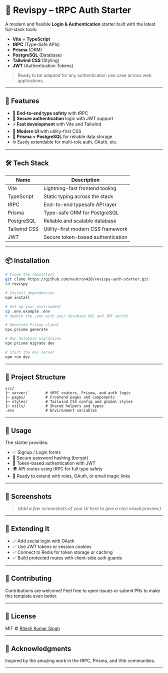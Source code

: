# 🔐 Revispy – tRPC Auth Starter

A modern and flexible **Login & Authentication** starter built with the latest full-stack tools:
- **Vite** + **TypeScript**
- **tRPC** (Type-Safe APIs)
- **Prisma** (ORM)
- **PostgreSQL** (Database)
- **Tailwind CSS** (Styling)
- **JWT** (Authentication Tokens)

> Ready to be adapted for any authentication use case across web applications.

---

## 🚀 Features

- 🧪 **End-to-end type safety** with tRPC
- 🔐 **Secure authentication** logic with JWT support
- ⚡ **Fast development** with Vite and Tailwind
- 🎨 **Modern UI** with utility-first CSS
- 🧱 **Prisma + PostgreSQL** for reliable data storage
- 🌐 Easily extendable for multi-role auth, OAuth, etc.

---

## 🛠️ Tech Stack

| Name          | Description                         |
|---------------|-------------------------------------|
| Vite          | Lightning-fast frontend tooling     |
| TypeScript    | Static typing across the stack      |
| tRPC          | End-to-end typesafe API layer       |
| Prisma        | Type-safe ORM for PostgreSQL        |
| PostgreSQL    | Reliable and scalable database      |
| Tailwind CSS  | Utility-first modern CSS framework  |
| JWT           | Secure token-based authentication   |

---

## 📦 Installation

```bash
# Clone the repository
git clone https://github.com/neutron420/revispy-auth-starter.git
cd revispy

# Install dependencies
npm install

# Set up your environment
cp .env.example .env
# Update the .env with your database URL and JWT secret

# Generate Prisma client
npx prisma generate

# Run database migrations
npx prisma migrate dev

# Start the dev server
npm run dev
```

---

## 📁 Project Structure

```
src/
├─ server/        # tRPC routers, Prisma, and auth logic
├─ pages/         # Frontend pages and components
├─ styles/        # Tailwind CSS config and global styles
├─ utils/         # Shared helpers and types
.env              # Environment variables
```

---

## 🧠 Usage

The starter provides:

- ✅ Signup / Login forms
- 🔐 Secure password hashing (bcrypt)
- 🔑 Token-based authentication with JWT
- 🌍 API routes using tRPC for full type safety
- 🔧 Ready to extend with roles, OAuth, or email magic links

---

## 📸 Screenshots

> _(Add a few screenshots of your UI here to give a nice visual preview.)_

---

## 🧩 Extending It

- ✅ Add social login with OAuth
- ✅ Use JWT tokens or session cookies
- ✅ Connect to Redis for token storage or caching
- ✅ Build protected routes with client-side auth guards

---

## 🙌 Contributing

Contributions are welcome! Feel free to open issues or submit PRs to make this template even better.

---

## 📄 License

MIT © [Ritesh Kumar Singh](https://github.com/neutron420)

---

## 🌟 Acknowledgments

Inspired by the amazing work in the tRPC, Prisma, and Vite communities.

---
